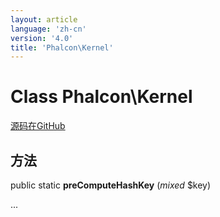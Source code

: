 ```yaml
---
layout: article
language: 'zh-cn'
version: '4.0'
title: 'Phalcon\Kernel'
---
```


# Class **Phalcon\Kernel**

<a href="https://github.com/phalcon/cphalcon/tree/v4.0.0/phalcon/kernel.zep" class="btn btn-default btn-sm">源码在GitHub</a>

## 方法

public static **preComputeHashKey** (*mixed* $key)

...